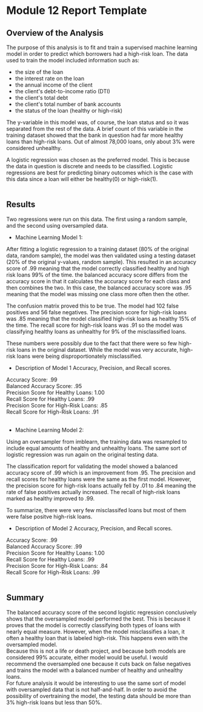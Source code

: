# Module 12 Report Template

## Overview of the Analysis

The purpose of this analysis is to fit and train a supervised machine learning model in order to predict which borrowers had a high-risk loan. The data used to train the model included information such as:

* the size of the loan
* the interest rate on the loan 
* the annual income of the client
* the client's debt-to-income ratio (DTI)
* the client's total debt
* the client's total number of bank accounts
* the status of the loan (healthy or high-risk)

The y-variable in this model was, of course, the loan status and so it was separated from the rest of the data. A brief count of this variable in the training dataset showed that the bank in question had far more healthy loans than high-risk loans. Out of almost 78,000 loans, only about 3% were considered unhealthy.

A logistic regression was chosen as the preferred model. This is because the data in question is discrete and needs to be classified. Logistic regressions are best for predicting binary outcomes which is the case with this data since a loan will either be healthy(0) or high-risk(1).<br><br> 


## Results

Two regressions were run on this data. The first using a random sample, and the second using oversampled data.

* Machine Learning Model 1: 

After fitting a logistic regression to a training dataset (80% of the original data, random sample), the model was then validated using a testing dataset (20% of the original y-values, random sample). This resulted in an accuracy score of .99 meaning that the model correctly classified healthy and high risk loans 99% of the time. the balanced accuracy score differs from the accuracy score in that it calculates the accuracy score for each class and then combines the two. In this case, the balanced accuracy score was .95 meaning that the model was missing one class more often then the other. 

The confusion matrix proved this to be true. The model had 102 false positives and 56 false negatives. The precision score for high-risk loans was .85 meaning that the model classified high-risk loans as healthy 15% of the time. The recall score for high-risk loans was .91 so the model was classifying healthy loans as unhealthy for 9% of the misclassified loans. 

These numbers were possibly due to the fact that there were so few high-risk loans in the original dataset. While the model was very accurate, high-risk loans were being disproportionately misclassified.


  * Description of Model 1 Accuracy, Precision, and Recall scores.

Accuracy Score: .99<br>
Balanced Accuracy Score: .95<br>
Precision Score for Healthy Loans: 1.00<br>
Recall Score for Healthy Loans: .99<br>
Precision Score for High-Risk Loans: .85<br>
Recall Score for High-Risk Loans: .91<br><br>  


* Machine Learning Model 2:

Using an oversampler from imblearn, the training data was resampled to include equal amounts of healthy and unhealthy loans. The same sort of logistic regression was run again on the original testing data. 

The classification report for validating the model showed a balanced accuracy score of .99 which is an improvement from .95. The precision and recall scores for healthy loans were the same as the first model. However, the precision score for high-risk loans actually fell by .01 to .84 meaning the rate of false positives actually increased. The recall of high-risk loans marked as healthy improved to .99.

To summarize, there were very few misclassifed loans but most of them were false positve high-risk loans.

  * Description of Model 2 Accuracy, Precision, and Recall scores.

Accuracy Score: .99<br>
Balanced Accuracy Score: .99<br>
Precision Score for Healthy Loans: 1.00<br> 
Recall Score for Healthy Loans: .99<br>
Precision Score for High-Risk Loans: .84<br>
Recall Score for High-Risk Loans: .99<br><br>

## Summary

The balanced accuracy score of the second logistic regression conclusively shows that the oversampled model performed the best. This is because it proves that the model is correctly classifying both types of loans with nearly equal measure. However, when the model misclassifies a loan, it often a healthy loan that is labeled high-risk. This happens even with the oversampled model. <br>
Because this is not a life or death project, and because both models are considered 99% accurate, either model would be useful. I would recommend the oversampled one because it cuts back on false negatives and trains the model with a balanced number of healthy and unhealthy loans.<br> 
For future analysis it would be interesting to use the same sort of model with oversampled data that is not half-and-half. In order to avoid the possibility of overtraining the model, the testing data should be more than 3% high-risk loans but less than 50%.